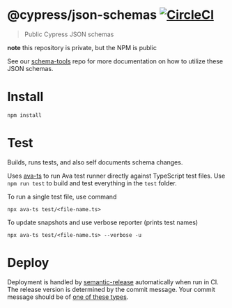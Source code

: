 # @cypress/json-schemas [![CircleCI](https://circleci.com/gh/cypress-io/json-schemas.svg?style=svg&circle-token=71184ee4c09dbccab236b1997b12e5ed282156d3)](https://circleci.com/gh/cypress-io/json-schemas)

> Public Cypress JSON schemas

**note** this repository is private, but the NPM is public

See our [schema-tools](https://github.com/cypress-io/schema-tools) repo for more documentation on how to utilize these JSON schemas.

# Install

```
npm install
```

# Test

Builds, runs tests, and also self documents schema changes.

Uses [ava-ts](https://github.com/andywer/ava-ts#readme) to run Ava test runner directly against TypeScript test files. Use `npm run test` to build and test everything in the `test` folder.

To run a single test file, use command

```
npx ava-ts test/<file-name.ts>
```

To update snapshots and use verbose reporter (prints test names)

```
npx ava-ts test/<file-name.ts> --verbose -u
```

# Deploy

Deployment is handled by [semantic-release](https://github.com/semantic-release/semantic-release) automatically when run in CI. The release version is determined by the commit message. Your commit message should be of [one of these types](https://github.com/angular/angular.js/blob/master/DEVELOPERS.md#type).
